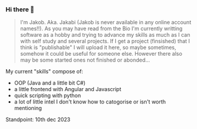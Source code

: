 ### Hi there 👋

> I'm Jakob. Aka. Jakabi \(Jakob is never available in any online account names!!\). As you may have read from the Bio I'm currently writting software as a hobby and trying to advance my skills as much as I can with self study and several projects. If I get a project \(finsished\) that I think is "publishable" I will upload it here, so maybe sometimes, somehow it could be useful for someone else. However there also may be some started ones not finished or abonded...

My current "skills" compose of:
* OOP \(Java and a little bit C#\)
* a little frontend with Angular and Javascript
* quick scripting with python
* a lot of little intel I don't know how to catogorise or isn't worth mentioning


Standpoint: 10th dec 2023

<!--
**Jakabi107/Jakabi107** is a ✨ _special_ ✨ repository because its `README.md` (this file) appears on your GitHub profile.

Here are some ideas to get you started:

- 🔭 I’m currently working on ...
- 🌱 I’m currently learning ...
- 👯 I’m looking to collaborate on ...
- 🤔 I’m looking for help with ...
- 💬 Ask me about ...
- 📫 How to reach me: ...
- 😄 Pronouns: ...
- ⚡ Fun fact: ...
-->

